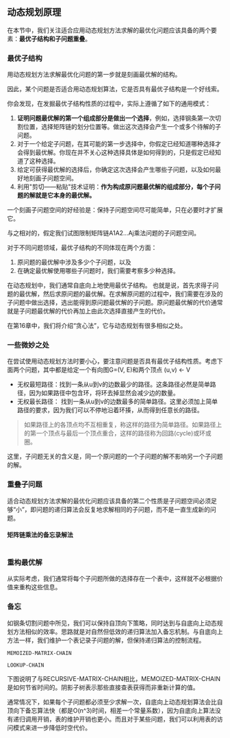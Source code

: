 ## 动态规划原理

在本节中，我们关注适合应用动态规划方法求解的最优化问题应该具备的两个要素：**最优子结构和子问题重叠**。

### 最优子结构

用动态规划方法求解最优化问题的第一步就是刻画最优解的结构。

因此，某个问题是否适合用动态规划算法，它是否具有最优子结构是一个好线索。

你会发现，在发掘最优子结构性质的过程中，实际上遵循了如下的通用模式：

1. **证明问题最优解的第一个组成部分是做出一个选择**，例如，选择钢条第一次切割位置，选择矩阵链的划分位置等。做出这次选择会产生一个或多个待解的子问题。
2. 对于一个给定子问题，在其可能的第一步选择中，你假定已经知道哪种选择才会得到最优解。你现在并不关心这种选择具体是如何得到的，只是假定已经知道了这种选择。
3. 给定可获得最优解的选择后，你确定这次选择会产生哪些子问题，以及如何最好地刻画子问题空间。
4. 利用"剪切——粘贴"技术证明：**作为构成原问题最优解的组成部分，每个子问题的解就是它本身的最优解。**

一个刻画子问题空间的好经验是：保持子问题空间尽可能简单，只在必要时才扩展它。

与之相对的，假定我们试图限制矩阵链A1A2...Aj乘法问题的子问题空间。

对于不同问题领域，最优子结构的不同体现在两个方面：

1. 原问题的最优解中涉及多少个子问题，以及
2. 在确定最优解使用哪些子问题时，我们需要考察多少种选择。

在动态规划中，我们通常自底向上地使用最优子结构。
也就是说，首先求得子问题的最优解，然后求原问题的最优解。在求解原问题的过程中，我们需要在涉及的子问题中做出选择，选出能得到原问题最优解的子问题。原问题最优解的代价通常就是子问题最优解的代价再加上由此次选择直接产生的代价。

在第16章中，我们将介绍“贪心法”，它与动态规划有很多相似之处。

### 一些微妙之处

在尝试使用动态规划方法时要小心，要注意问题是否具有最优子结构性质。考虑下面两个问题，其中都是给定一个有向图G=(V, E)和两个顶点 (u,v) <- V

- 无权最短路径：找到一条从u到v的边数最少的路径。这条路径必然是简单路径，因为如果路径中包含环，将环去掉显然会减少边的数量。
- 无权最长路径： 找到一条从u到v的边数最多的简单路径。这里必须加上简单路径的要求，因为我们可以不停地沿着环揍，从而得到任意长的路径。

> 如果路径上的各顶点均不互相重复，称这样的路径为简单路径。如果路径上的第一个顶点与最后一个顶点重合，这样的路径称为回路(cycle)或环或圈。

这里，子问题无关的含义是，同一个原问题的一个子问题的解不影响另一个子问题的解。

### 重叠子问题

适合动态规划方法求解的最优化问题应该具备的第二个性质是子问题空间必须足够“小”，即问题的递归算法会反复地求解相同的子问题，而不是一直生成新的问题。

#### 矩阵链乘法的备忘录解法
```
```

### 重构最优解

从实际考虑，我们通常将每个子问题所做的选择存在一个表中，这样就不必根据价值来重构这些信息。

### 备忘

如钢条切割问题中所见，我们可以保持自顶向下策略，同时达到与自底向上动态规划方法相似的效率。思路就是对自然但低效的递归算法加入备忘机制。与自底向上方法一样，我们维护一个表记录子问题的解，但保持递归算法的控制流程。

```
MEMOIZED-MATRIX-CHAIN

LOOKUP-CHAIN
```

下图说明了与RECURSIVE-MATRIX-CHAIN相比，MEMOIZED-MATRIX-CHAIN是如何节省时间的。阴影子树表示那些直接查表获得而非重新计算的值。

通常情况下，如果每个子问题都必须至少求解一次，自底向上动态规划算法会比自顶向下备忘算法快（都是O(n^3)时间，相差一个常量系数），因为自底向上算法没有递归调用开销，表的维护开销也更小。而且对于某些问题，我们可以利用表的访问模式来进一步降低时空代价。
